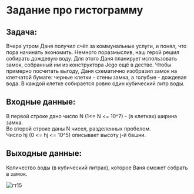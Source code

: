 # Задание про гистограмму
## Задача: 
Вчера утром Даня получил счёт за коммунальные услуги, и понял, что пора начинать экономить. Немного поразмыслив, наш герой решил собирать дождевую воду.
Для этого Даня планирует использовать замок, собранный им из конструктора Jego ещё в дестве. Чтобы примерно посчитать выгоду, Даня схематично изобразил замок на клетчатой бумаге: черные клетки - стены замка, а голубые - дождевая вода. В каждой клетке собирается ровно один кубический литр воды.
## Входные данные: 
В первой строке дано число N (1<= N <= 10^7) -  (в клетках) ширина замка.  
Во второй строке даны N чисел, разделенных пробелом.  
Число hj (0 <= hj <= 10^5)  описывает высоту j-й башни. 
## Выходные данные: 
Количество воды (в кубический литрах), которое Ваня сможет собрать в замок.
  
![гт15](https://github.com/user-attachments/assets/a36e4814-c77b-4b18-a212-7ec23d811459)
